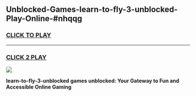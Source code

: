 
## Unblocked-Games-learn-to-fly-3-unblocked-Play-Online-#nhqqg
<h3>
<a href="https://premium.freeplayer.one?title=learn-to-fly-3-unblocked&ref=27F">CLICK TO PLAY</a></h3>
<hr>

<h3>
<a href="https://premium.freeplayer.one?title=learn-to-fly-3-unblocked&ref=27F">CLICK 2 PLAY</a>
  
</h3>

<a href="https://premium.freeplayer.one?title=learn-to-fly-3-unblocked&ref=27F"><img src="https://clearcache.store/games.png"></a>


**learn-to-fly-3-unblocked games unblocked: Your Gateway to Fun and Accessible Online Gaming**

